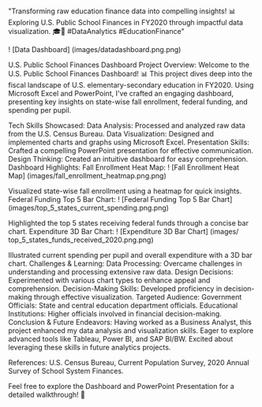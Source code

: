 ﻿"Transforming raw education finance data into compelling insights! 📊 Exploring U.S. Public School Finances in FY2020 through impactful data visualization. 🎓💼 #DataAnalytics #EducationFinance"

! [Data Dashboard] (images/datadashboard.png.png)

U.S. Public School Finances Dashboard
Project Overview:
Welcome to the U.S. Public School Finances Dashboard! 📊 This project dives deep into the fiscal landscape of U.S. elementary-secondary education in FY2020. Using Microsoft Excel and PowerPoint, I've crafted an engaging dashboard, presenting key insights on state-wise fall enrollment, federal funding, and spending per pupil.

Tech Skills Showcased:
Data Analysis: Processed and analyzed raw data from the U.S. Census Bureau.
Data Visualization: Designed and implemented charts and graphs using Microsoft Excel.
Presentation Skills: Crafted a compelling PowerPoint presentation for effective communication.
Design Thinking: Created an intuitive dashboard for easy comprehension.
Dashboard Highlights:
Fall Enrollment Heat Map:
! [Fall Enrollment Heat Map] (images/fall_enrollment_heatmap.png.png)

Visualized state-wise fall enrollment using a heatmap for quick insights.
Federal Funding Top 5 Bar Chart:
! [Federal Funding Top 5 Bar Chart] (images/top_5_states_current_spending.png.png)

Highlighted the top 5 states receiving federal funds through a concise bar chart.
Expenditure 3D Bar Chart:
! [Expenditure 3D Bar Chart] (images/ top_5_states_funds_received_2020.png.png)

Illustrated current spending per pupil and overall expenditure with a 3D bar chart.
Challenges & Learning:
Data Processing: Overcame challenges in understanding and processing extensive raw data.
Design Decisions: Experimented with various chart types to enhance appeal and comprehension.
Decision-Making Skills: Developed proficiency in decision-making through effective visualization.
Targeted Audience:
Government Officials: State and central education department officials.
Educational Institutions: Higher officials involved in financial decision-making.
Conclusion & Future Endeavors:
Having worked as a Business Analyst, this project enhanced my data analysis and visualization skills. Eager to explore advanced tools like Tableau, Power BI, and SAP BI/BW. Excited about leveraging these skills in future analytics projects.

References:
U.S. Census Bureau, Current Population Survey, 2020 Annual Survey of School System Finances.

Feel free to explore the Dashboard and PowerPoint Presentation for a detailed walkthrough! 🚀
